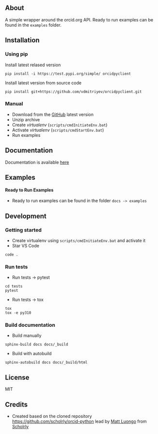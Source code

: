 ## About

A simple wrapper around the orcid.org API. Ready to run examples can be found in the ```examples``` folder.

## Installation

### Using pip

Install latest relased version
```
pip install -i https://test.pypi.org/simple/ orcidpyclient
```

Install latest version from source code
```
pip install git+https://github.com/vdmitriyev/orcidpyclient.git
```

### Manual

* Download from the [GitHub](https://github.com/vdmitriyev/orcidpyclient/archive/master.zip) latest version
* Unzip archive
* Create *virtualenv* (```scripts/cmdInitiateEnv.bat```)
* Activate *virtualenv* (```scripts/cmdStartEnv.bat```)
* Run examples

## Documentation

Documentation is available [here](https://vdmitriyev.github.io/orcidpyclient/)

## Examples

#### Ready to Run Examples

* Ready to run examples can be found in the folder ```docs -> examples```

## Development

### Getting started

* Create virtualenv using ```scripts/cmdInitiateEnv.bat``` and activate it
* Star VS Code
```
code .
```

### Run tests

* Run tests -> pytest
```
cd tests
pytest
```
* Run tests -> tox
```
tox
tox -e py310
```

### Build documentation

* Build manually
```
sphinx-build docs docs/_build
```
* Build with autobuild
```
sphinx-autobuild docs docs/_build/html
```

## License 

MIT 

## Credits

* Created based on the cloned repository https://github.com/scholrly/orcid-python lead by [Matt Luongo](https://github.com/mhluongo) from [Scholrly](https://github.com/scholrly/)
